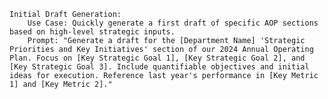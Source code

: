     Initial Draft Generation:
        Use Case: Quickly generate a first draft of specific AOP sections based on high-level strategic inputs.
        Prompt: "Generate a draft for the [Department Name] 'Strategic Priorities and Key Initiatives' section of our 2024 Annual Operating Plan. Focus on [Key Strategic Goal 1], [Key Strategic Goal 2], and [Key Strategic Goal 3]. Include quantifiable objectives and initial ideas for execution. Reference last year's performance in [Key Metric 1] and [Key Metric 2]."
    
